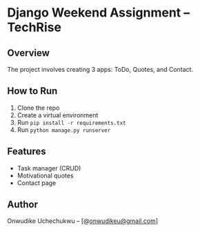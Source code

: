 
# Django Weekend Assignment – TechRise

## Overview
The project involves creating 3 apps: ToDo, Quotes, and Contact.

## How to Run
1. Clone the repo
2. Create a virtual environment
3. Run `pip install -r requirements.txt`
4. Run `python manage.py runserver`

## Features
- Task manager (CRUD)
- Motivational quotes
- Contact page

## Author
Onwudike Uchechukwu – [@onwudikeu@gmail.com]